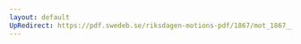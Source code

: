 ```yaml
---
layout: default
UpRedirect: https://pdf.swedeb.se/riksdagen-motions-pdf/1867/mot_1867__ak__00202.pdf
---
```

